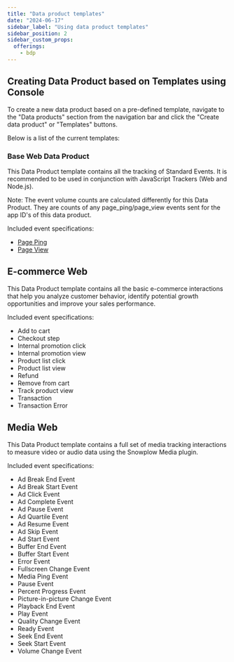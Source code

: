 ```yaml
---
title: "Data product templates"
date: "2024-06-17"
sidebar_label: "Using data product templates"
sidebar_position: 2
sidebar_custom_props:
  offerings:
    - bdp
---
```


## Creating Data Product based on Templates using Console

To create a new data product based on a pre-defined template, navigate to the "Data products" section from the navigation bar and click the "Create data product" or "Templates" buttons.

Below is a list of the current templates:

### Base Web Data Product

This Data Product template contains all the tracking of Standard Events. It is recommended to be used in conjunction with JavaScript Trackers (Web and Node.js).

Note: The event volume counts are calculated differently for this Data Product. They are counts of any page_ping/page_view events sent for the app ID's of this data product.

Included event specifications:

* [Page Ping](/docs/collecting-data/collecting-from-own-applications/javascript-trackers/web-tracker/tracking-events/activity-page-pings/)
* [Page View](/docs/collecting-data/collecting-from-own-applications/javascript-trackers/web-tracker/tracking-events/page-views/)


## E-commerce Web

This Data Product template contains all the basic e-commerce interactions that help you analyze customer behavior, identify potential growth opportunities and improve your sales performance.

Included event specifications:

* Add to cart
* Checkout step
* Internal promotion click
* Internal promotion view
* Product list click
* Product list view
* Refund
* Remove from cart
* Track product view
* Transaction
* Transaction Error

## Media Web

This Data Product template contains a full set of media tracking interactions to measure video or audio data using the Snowplow Media plugin.

Included event specifications:

* Ad Break End Event
* Ad Break Start Event
* Ad Click Event
* Ad Complete Event
* Ad Pause Event
* Ad Quartile Event
* Ad Resume Event
* Ad Skip Event
* Ad Start Event
* Buffer End Event
* Buffer Start Event
* Error Event
* Fullscreen Change Event
* Media Ping Event
* Pause Event
* Percent Progress Event
* Picture-in-picture Change Event
* Playback End Event
* Play Event
* Quality Change Event
* Ready Event
* Seek End Event
* Seek Start Event
* Volume Change Event

